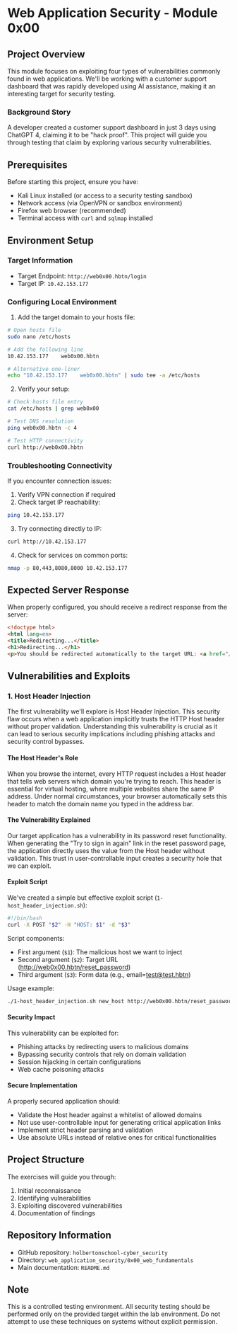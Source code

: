 # Web Application Security - Module 0x00

## Project Overview

This module focuses on exploiting four types of vulnerabilities commonly found in web applications. We'll be working with a customer support dashboard that was rapidly developed using AI assistance, making it an interesting target for security testing.

### Background Story

A developer created a customer support dashboard in just 3 days using ChatGPT 4, claiming it to be "hack proof". This project will guide you through testing that claim by exploring various security vulnerabilities.

## Prerequisites

Before starting this project, ensure you have:

- Kali Linux installed (or access to a security testing sandbox)
- Network access (via OpenVPN or sandbox environment)
- Firefox web browser (recommended)
- Terminal access with `curl` and `sqlmap` installed

## Environment Setup

### Target Information
- Target Endpoint: `http://web0x00.hbtn/login`
- Target IP: `10.42.153.177`

### Configuring Local Environment

1. Add the target domain to your hosts file:
```bash
# Open hosts file
sudo nano /etc/hosts

# Add the following line
10.42.153.177    web0x00.hbtn

# Alternative one-liner
echo "10.42.153.177    web0x00.hbtn" | sudo tee -a /etc/hosts
```

2. Verify your setup:
```bash
# Check hosts file entry
cat /etc/hosts | grep web0x00

# Test DNS resolution
ping web0x00.hbtn -c 4

# Test HTTP connectivity
curl http://web0x00.hbtn
```

### Troubleshooting Connectivity

If you encounter connection issues:

1. Verify VPN connection if required
2. Check target IP reachability:
```bash
ping 10.42.153.177
```

3. Try connecting directly to IP:
```bash
curl http://10.42.153.177
```

4. Check for services on common ports:
```bash
nmap -p 80,443,8080,8000 10.42.153.177
```

## Expected Server Response

When properly configured, you should receive a redirect response from the server:
```html
<!doctype html>
<html lang=en>
<title>Redirecting...</title>
<h1>Redirecting...</h1>
<p>You should be redirected automatically to the target URL: <a href="/home">/home</a>. If not, click the link.
```

## Vulnerabilities and Exploits

### 1. Host Header Injection

The first vulnerability we'll explore is Host Header Injection. This security flaw occurs when a web application implicitly trusts the HTTP Host header without proper validation. Understanding this vulnerability is crucial as it can lead to serious security implications including phishing attacks and security control bypasses.

#### The Host Header's Role
When you browse the internet, every HTTP request includes a Host header that tells web servers which domain you're trying to reach. This header is essential for virtual hosting, where multiple websites share the same IP address. Under normal circumstances, your browser automatically sets this header to match the domain name you typed in the address bar.

#### The Vulnerability Explained
Our target application has a vulnerability in its password reset functionality. When generating the "Try to sign in again" link in the reset password page, the application directly uses the value from the Host header without validation. This trust in user-controllable input creates a security hole that we can exploit.

#### Exploit Script
We've created a simple but effective exploit script (`1-host_header_injection.sh`):
```bash
#!/bin/bash
curl -X POST "$2" -H "HOST: $1" -d "$3"
```

Script components:
- First argument (`$1`): The malicious host we want to inject
- Second argument (`$2`): Target URL (http://web0x00.hbtn/reset_password)
- Third argument (`$3`): Form data (e.g., email=test@test.hbtn)

Usage example:
```bash
./1-host_header_injection.sh new_host http://web0x00.hbtn/reset_password "email=test@test.hbtn"
```

#### Security Impact
This vulnerability can be exploited for:
- Phishing attacks by redirecting users to malicious domains
- Bypassing security controls that rely on domain validation
- Session hijacking in certain configurations
- Web cache poisoning attacks

#### Secure Implementation
A properly secured application should:
- Validate the Host header against a whitelist of allowed domains
- Not use user-controllable input for generating critical application links
- Implement strict header parsing and validation
- Use absolute URLs instead of relative ones for critical functionalities

## Project Structure

The exercises will guide you through:
1. Initial reconnaissance
2. Identifying vulnerabilities
3. Exploiting discovered vulnerabilities
4. Documentation of findings

## Repository Information

- GitHub repository: `holbertonschool-cyber_security`
- Directory: `web_application_security/0x00_web_fundamentals`
- Main documentation: `README.md`

## Note

This is a controlled testing environment. All security testing should be performed only on the provided target within the lab environment. Do not attempt to use these techniques on systems without explicit permission.